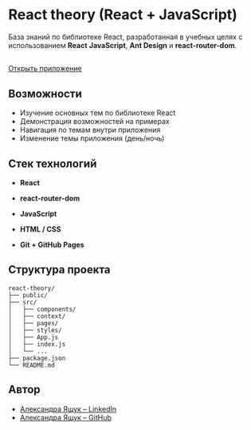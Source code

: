 # React theory (React + JavaScript)

База знаний по библиотеке React, разработанная в учебных целях с использованием **React** **JavaScript**, **Ant Design** и **react-router-dom**.

##

[Открыть приложение](https://alexayashchuk.github.io/react-theory/)

## Возможности

- Изучение основных тем по библиотеке React
- Демонстрация возможностей на примерах
- Навигация по темам внутри приложения
- Изменение темы приложения (день/ночь)

## Стек технологий

- **React**
- **react-router-dom**
- **JavaScript**
- **HTML / CSS**

- **Git + GitHub Pages**

## Структура проекта

```
react-theory/
├── public/
├── src/
│   ├── components/
│   ├── context/
│   ├── pages/
│   ├── styles/
│   ├── App.js
│   ├── index.js
│   └── ...
├── package.json
└── README.md
```

## Автор

- [Александра Ящук – LinkedIn](https://www.linkedin.com/in/aliaksandra-yashchuk-aa7ba4214/)
- [Александра Ящук – GitHub](https://github.com/AlexaYashchuk)
